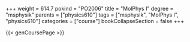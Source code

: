 +++
weight = 614.7
pokind = "PO2006"
title = "MolPhys I"
degree = "msphysik"
parents = ["physics610"]
tags = ["msphysik", "MolPhys I", "physics610"]
categories = ["course"]
bookCollapseSection = false
+++

{{< genCoursePage >}}
